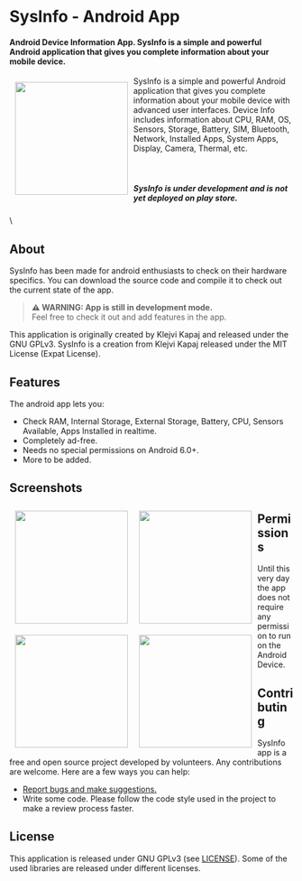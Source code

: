 

# SysInfo - Android  App 
#### Android Device Information App. SysInfo is a simple and powerful Android application that gives you complete information about your mobile device.

<img src="https://raw.githubusercontent.com/kl3jvi/sysinfo/main/app/src/main/ic_launcher-playstore.png" align="left"
width="200" hspace="10" vspace="10">

SysInfo is a simple and powerful Android application that gives you complete information about your mobile device with advanced user interfaces. Device Info includes information about CPU, RAM, OS, Sensors, Storage, Battery, SIM, Bluetooth, Network, Installed Apps, System Apps, Display, Camera, Thermal, etc.
<br><br><br>
##### SysInfo  is under development and is not yet deployed on play store.
\

## About

SysInfo has been made for android enthusiasts to check on their hardware specifics. You can download the source code and compile it to check out the current state of the app.
> **⚠ WARNING: App is still in development mode.**  
>Feel free to check it out and add features in the app.



This application is originally created by Klejvi Kapaj and released under the GNU GPLv3.
SysInfo is a creation from Klejvi Kapaj released under the MIT License (Expat License).

## Features

The android app lets you:
- Check RAM, Internal Storage, External Storage, Battery, CPU, Sensors Available, Apps Installed in realtime.
- Completely ad-free.
- Needs no special permissions on Android 6.0+.
- More to be added.

## Screenshots

[<img src="https://raw.githubusercontent.com/kl3jvi/sysinfo/main/images/sc_1.jpg" align="left"
width="200"
    hspace="10" vspace="10">](/images/sc_1.jpg)
    
[<img src="https://raw.githubusercontent.com/kl3jvi/sysinfo/main/images/sc_1.jpg" align="left"
width="200"
    hspace="10" vspace="10">](/images/sc_2.jpg)
    
[<img src="https://raw.githubusercontent.com/kl3jvi/sysinfo/main/images/sc_1.jpg" align="left"
width="200"
    hspace="10" vspace="10">](/images/sc_3.jpg)
    
[<img src="https://raw.githubusercontent.com/kl3jvi/sysinfo/main/images/sc_1.jpg" align="left"
width="200"
    hspace="10" vspace="10">](/images/sc_4.jpg)


## Permissions

Until this very day the app does not require any permission to run on the Android Device.


## Contributing

SysInfo app is a free and open source project developed by volunteers. Any contributions are welcome. Here are a few ways you can help:
 * [Report bugs and make suggestions.](https://github.com/kl3jvi/sysinfo/issues)
 * Write some code. Please follow the code style used in the project to make a review process faster.

## License

This application is released under GNU GPLv3 (see [LICENSE](LICENSE)).
Some of the used libraries are released under different licenses.
